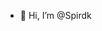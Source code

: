 - 👋 Hi, I’m @Spirdk


<!---
Spirdk/Spirdk is a ✨ special ✨ repository because its `README.md` (this file) appears on your GitHub profile.
You can click the Preview link to take a look at your changes.
--->
